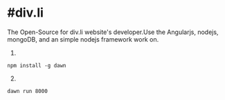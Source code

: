#div.li
======

The Open-Source for div.li website's developer.Use the Angularjs, nodejs, mongoDB, and an simple nodejs framework work on.



1.
```
npm install -g dawn
```
2.
```
dawn run 8000
```